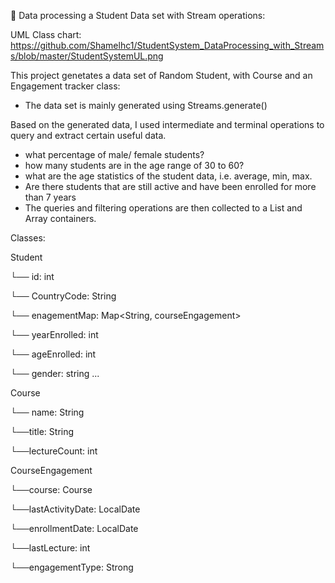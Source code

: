 📘 Data processing a Student Data set with Stream operations:

UML Class chart: https://github.com/Shamelhc1/StudentSystem_DataProcessing_with_Streams/blob/master/StudentSystemUL.png

This project genetates a data set of Random Student, with Course and an Engagement tracker class:
- The data set is mainly generated using Streams.generate() 

Based on the generated data, I used intermediate and terminal operations to query and extract certain useful data.
- what percentage of male/ female students?
- how many students are in the age range of 30 to 60?
- what are the age statistics of the student data, i.e. average, min, max.
- Are there students that are still active and have been enrolled for more than 7 years
- The queries and filtering operations are then collected to a List and Array containers.




Classes:

Student

└── id: int

└── CountryCode: String

└── enagementMap: Map<String, courseEngagement>

└── yearEnrolled: int 

└── ageEnrolled: int 

└── gender: string
...


Course

└── name: String

└──title: String 

└──lectureCount: int

CourseEngagement

└──course: Course

└──lastActivityDate: LocalDate 

└──enrollmentDate: LocalDate

└──lastLecture: int

└──engagementType: Strong




